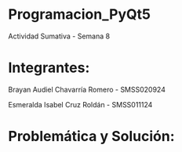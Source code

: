 # Programacion_PyQt5
Actividad Sumativa - Semana 8

# Integrantes:
Brayan Audiel Chavarría Romero - SMSS020924

Esmeralda Isabel Cruz Roldán   - SMSS011124

# Problemática y Solución:

